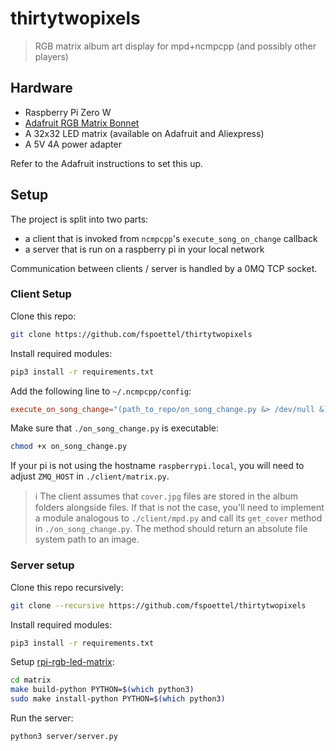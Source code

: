 # thirtytwopixels

> RGB matrix album art display for mpd+ncmpcpp (and possibly other players)

## Hardware

- Raspberry Pi Zero W
- [Adafruit RGB Matrix Bonnet](https://www.adafruit.com/product/3211)
- A 32x32 LED matrix (available on Adafruit and Aliexpress)
- A 5V 4A power adapter

Refer to the Adafruit instructions to set this up.

## Setup

The project is split into two parts:

- a client that is invoked from `ncmpcpp`'s `execute_song_on_change` callback
- a server that is run on a raspberry pi in your local network

Communication between clients / server is handled by a 0MQ TCP socket.

### Client Setup

Clone this repo:

``` sh
git clone https://github.com/fspoettel/thirtytwopixels
```

Install required modules:

```sh
pip3 install -r requirements.txt
```

Add the following line to `~/.ncmpcpp/config`:

```conf
execute_on_song_change="(path_to_repo/on_song_change.py &> /dev/null &)"
```

Make sure that `./on_song_change.py` is executable:

```sh
chmod +x on_song_change.py
```

If your pi is not using the hostname `raspberrypi.local`, you will need to adjust `ZMQ_HOST` in `./client/matrix.py`.

> ℹ️ The client assumes that `cover.jpg` files are stored in the album folders alongside files. If that is not the case, you'll need to implement a module analogous to `./client/mpd.py` and call its `get_cover` method in `./on_song_change.py`. The method should return an absolute file system path to an image.

### Server setup

Clone this repo recursively:

```sh
git clone --recursive https://github.com/fspoettel/thirtytwopixels
```

Install required modules:

```sh
pip3 install -r requirements.txt
```

Setup [rpi-rgb-led-matrix](https://github.com/hzeller/rpi-rgb-led-matrix):

```sh
cd matrix
make build-python PYTHON=$(which python3)
sudo make install-python PYTHON=$(which python3)
```

Run the server:

```sh
python3 server/server.py
```

